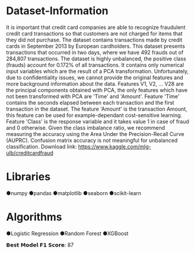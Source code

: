 # Dataset-Information
It is important that credit card companies are able to recognize fraudulent credit card transactions so that customers are not charged for items that they did not purchase.  The dataset contains transactions made by credit cards in September 2013 by European cardholders. This dataset presents transactions that occurred in two days, where we have 492 frauds out of 284,807 transactions. The dataset is highly unbalanced, the positive class (frauds) account for 0.172% of all transactions.  It contains only numerical input variables which are the result of a PCA transformation. Unfortunately, due to confidentiality issues, we cannot provide the original features and more background information about the data. Features V1, V2, … V28 are the principal components obtained with PCA, the only features which have not been transformed with PCA are 'Time' and 'Amount'. Feature 'Time' contains the seconds elapsed between each transaction and the first transaction in the dataset. The feature 'Amount' is the transaction Amount, this feature can be used for example-dependant cost-sensitive learning. Feature 'Class' is the response variable and it takes value 1 in case of fraud and 0 otherwise.  Given the class imbalance ratio, we recommend measuring the accuracy using the Area Under the Precision-Recall Curve (AUPRC). Confusion matrix accuracy is not meaningful for unbalanced classification.  Download link: https://www.kaggle.com/mlg-ulb/creditcardfraud


# Libraries
●numpy
●pandas
●matplotlib
●seaborn
●scikit-learn


# Algorithms
●Logistic Regression
●Random Forest
●XGBoost

𝗕𝗲𝘀𝘁 𝗠𝗼𝗱𝗲𝗹 𝗙𝟭 𝗦𝗰𝗼𝗿𝗲: 87
